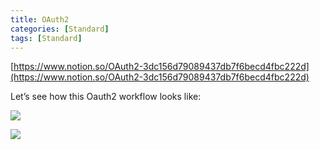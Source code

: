 ```yaml
---
title: OAuth2
categories: [Standard]
tags: [Standard]
---
```


[https://www.notion.so/OAuth2-3dc156d79089437db7f6becd4fbc222d](https://www.notion.so/OAuth2-3dc156d79089437db7f6becd4fbc222d)


Let’s see how this Oauth2 workflow looks like:


![](https://prod-files-secure.s3.us-west-2.amazonaws.com/9960fb2a-b75e-4bea-a8f9-b00925db1215/3bce41e0-99e8-4ebd-9701-e2bc9cbb79a2/Untitled.png?X-Amz-Algorithm=AWS4-HMAC-SHA256&X-Amz-Content-Sha256=UNSIGNED-PAYLOAD&X-Amz-Credential=ASIAZI2LB4667T7OS3HW%2F20250724%2Fus-west-2%2Fs3%2Faws4_request&X-Amz-Date=20250724T202623Z&X-Amz-Expires=3600&X-Amz-Security-Token=IQoJb3JpZ2luX2VjEAwaCXVzLXdlc3QtMiJGMEQCIDgQjydydZ9OOSl7rZn9EWNIWSXDn8QRDi%2FmDJ0u8njKAiA5oO4j72DPd%2BcmJlkTAd0iipdhSaO9C0Mx70UV%2FgnQHCr%2FAwg0EAAaDDYzNzQyMzE4MzgwNSIMtIpN%2BY2AqdjSgozMKtwDa0EzzDV%2BZIIUBqogtTCJd2OVtVTU8Y2R1KmZzhnts12dGMtCb0PzM1LEAWvvkmRz8%2BFzy3rbxTDck4tELYMA2jeEoHZU%2FBKOm7g0Obt%2F%2B%2Fg40n51XL7Qin0SDllwbhNhzF0txYSbSfM3qDufvkl2OswAbEISSMk39GqPI6zBqZeqLQ27rSLEbaKG%2F1gg3lLji4RhC%2FAIZvL9FNkA4obDpTPLDnExWQszDU%2B8R9X3hDZnTPiWe4xkJ%2BCLINfW2fBWDWdaNHY9%2BOuxdQfLfs0yOVqbFJm%2BE5HobVfyF01Dfq9TCtytWWe%2FzKvPGRqW5zwN%2Fp5ZWw0GxpdBzHF1PNRpV99HVFtWlmldpcqeT%2BU6osW23mecemQumgqjvjNYnAv3v49%2BCLiLKW5eV6ThLn4cfnZMNlAKmd7QzoTIqpPxvwh1y9SEdWcE3acZVRg5Kt2V7EbEpvi6edLOH4A25VMvb9Ckj6zTqZuMeLFtIxU1k8k0oomdsyCISE8UVsxBNdA3tAmnhxkXJxlpoqjpitfLi1AXRpycmyG90THCrdZykCmX7pDGO2ThnEaNO5du7C%2BFGlDIafzp9%2F8H2SHGDCoijMwT3szmmjhNwroXCAnYXtWLbor1jFF2yr0k%2Bm8wqY%2BKxAY6pgHyZVjWJlqqcpEWsuTcTHa0Iyye5XpsFYCgX%2Ffdj6faic8vHipqKIhX%2F%2BL4HrdqvhNsicR1DFYDy8ZKAhwKSd7rZEfBrU8%2BI%2FyxSiMo3LkIjVEz7niEFcYf8yxVYP65JPf8fyu555oFo%2BjGAwhyufBc9nAtB7L4zzKqoGmyybEFdzgsntQyqpW08Dezp0%2FzVB8jKv2ejhOGhXU%2B5hHRFGc4MO5kbk9r&X-Amz-Signature=a6a47813f991cd7e609197d4ccf966b84671a27ea1b85bbadd025b0fb6796667&X-Amz-SignedHeaders=host&x-amz-checksum-mode=ENABLED&x-id=GetObject)


![](https://prod-files-secure.s3.us-west-2.amazonaws.com/9960fb2a-b75e-4bea-a8f9-b00925db1215/27d32b66-de43-41de-80f7-7edb81d1190f/Untitled.png?X-Amz-Algorithm=AWS4-HMAC-SHA256&X-Amz-Content-Sha256=UNSIGNED-PAYLOAD&X-Amz-Credential=ASIAZI2LB4667T7OS3HW%2F20250724%2Fus-west-2%2Fs3%2Faws4_request&X-Amz-Date=20250724T202623Z&X-Amz-Expires=3600&X-Amz-Security-Token=IQoJb3JpZ2luX2VjEAwaCXVzLXdlc3QtMiJGMEQCIDgQjydydZ9OOSl7rZn9EWNIWSXDn8QRDi%2FmDJ0u8njKAiA5oO4j72DPd%2BcmJlkTAd0iipdhSaO9C0Mx70UV%2FgnQHCr%2FAwg0EAAaDDYzNzQyMzE4MzgwNSIMtIpN%2BY2AqdjSgozMKtwDa0EzzDV%2BZIIUBqogtTCJd2OVtVTU8Y2R1KmZzhnts12dGMtCb0PzM1LEAWvvkmRz8%2BFzy3rbxTDck4tELYMA2jeEoHZU%2FBKOm7g0Obt%2F%2B%2Fg40n51XL7Qin0SDllwbhNhzF0txYSbSfM3qDufvkl2OswAbEISSMk39GqPI6zBqZeqLQ27rSLEbaKG%2F1gg3lLji4RhC%2FAIZvL9FNkA4obDpTPLDnExWQszDU%2B8R9X3hDZnTPiWe4xkJ%2BCLINfW2fBWDWdaNHY9%2BOuxdQfLfs0yOVqbFJm%2BE5HobVfyF01Dfq9TCtytWWe%2FzKvPGRqW5zwN%2Fp5ZWw0GxpdBzHF1PNRpV99HVFtWlmldpcqeT%2BU6osW23mecemQumgqjvjNYnAv3v49%2BCLiLKW5eV6ThLn4cfnZMNlAKmd7QzoTIqpPxvwh1y9SEdWcE3acZVRg5Kt2V7EbEpvi6edLOH4A25VMvb9Ckj6zTqZuMeLFtIxU1k8k0oomdsyCISE8UVsxBNdA3tAmnhxkXJxlpoqjpitfLi1AXRpycmyG90THCrdZykCmX7pDGO2ThnEaNO5du7C%2BFGlDIafzp9%2F8H2SHGDCoijMwT3szmmjhNwroXCAnYXtWLbor1jFF2yr0k%2Bm8wqY%2BKxAY6pgHyZVjWJlqqcpEWsuTcTHa0Iyye5XpsFYCgX%2Ffdj6faic8vHipqKIhX%2F%2BL4HrdqvhNsicR1DFYDy8ZKAhwKSd7rZEfBrU8%2BI%2FyxSiMo3LkIjVEz7niEFcYf8yxVYP65JPf8fyu555oFo%2BjGAwhyufBc9nAtB7L4zzKqoGmyybEFdzgsntQyqpW08Dezp0%2FzVB8jKv2ejhOGhXU%2B5hHRFGc4MO5kbk9r&X-Amz-Signature=2de5502be850cfb8c6a2b62b13d56b31ec33a086191811cb0d296b3eef690c43&X-Amz-SignedHeaders=host&x-amz-checksum-mode=ENABLED&x-id=GetObject)

